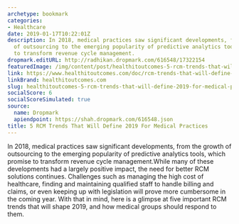 ```yaml
---
archetype: bookmark
categories:
- Healthcare
date: 2019-01-17T10:22:01Z
description: In 2018, medical practices saw significant developments, from the growth
  of outsourcing to the emerging popularity of predictive analytics tools, which promise
  to transform revenue cycle management.
dropmark.editURL: http://radhikan.dropmark.com/616548/17322154
featuredImage: /img/content/post/healthitoutcomes-5-rcm-trends-that-will-define-2019-for-medical-practices.JPG
link: https://www.healthitoutcomes.com/doc/rcm-trends-that-will-define-for-medical-practices-0001
linkBrand: healthitoutcomes.com
slug: healthitoutcomes-5-rcm-trends-that-will-define-2019-for-medical-practices
socialScore: 6
socialScoreSimulated: true
source:
  name: Dropmark
  apiendpoint: https://shah.dropmark.com/616548.json
title: 5 RCM Trends That Will Define 2019 For Medical Practices
---
```

In 2018, medical practices saw significant developments, from the growth of outsourcing to the emerging popularity of predictive analytics tools, which promise to transform revenue cycle management.While many of these developments had a largely positive impact, the need for better RCM solutions continues. Challenges such as managing the high cost of healthcare, finding and maintaining qualified staff to handle billing and claims, or even keeping up with legislation will prove more cumbersome in the coming year. With that in mind, here is a glimpse at five important RCM trends that will shape 2019, and how medical groups should respond to them.

